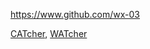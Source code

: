 
<!-- Give link to your github home page -->
<span id="github">https://www.github.com/wx-03</span>

<!-- [CS3281: Give your NUS-OSS project][CS3282: give your internal and external projects related to the module] -->
<span id="projects">[CATcher](https://github.com/CATcher-org/CATcher), [WATcher](https://github.com/CATcher-org/WATcher)</span>

